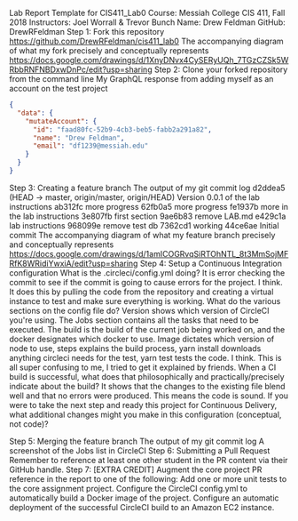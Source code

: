 Lab Report Template for CIS411_Lab0
Course: Messiah College CIS 411, Fall 2018
Instructors: Joel Worrall & Trevor Bunch
Name: Drew Feldman
GitHub: DrewRFeldman
Step 1: Fork this repository
https://github.com/DrewRFeldman/cis411_lab0
The accompanying diagram of what my fork precisely and conceptually represents
https://docs.google.com/drawings/d/1XnyDNvx4CySERyUQh_7TGzCZSk5WRbbRNFNBDxwDnPc/edit?usp=sharing
Step 2: Clone your forked repository from the command line
My GraphQL response from adding myself as an account on the test project
``` JSON
{
  "data": {
    "mutateAccount": {
      "id": "faad80fc-52b9-4cb3-beb5-fabb2a291a82",
      "name": "Drew Feldman",
      "email": "df1239@messiah.edu"
    }
  }
}
```
Step 3: Creating a feature branch
The output of my git commit log
d2ddea5 (HEAD -> master, origin/master, origin/HEAD) Version 0.0.1 of the lab instructions
ab312fc more progress
62fb0a5 more progress
fe1937b more in the lab instructions
3e807fb first section
9ae6b83 remove LAB.md
e429c1a lab instructions
968099e remove test db
7362cd1 working
44ce6ae Initial commit
The accompanying diagram of what my feature branch precisely and conceptually represents
https://docs.google.com/drawings/d/1amICOGRvqSiRTOhNTL_8t3MmSojMFRfK8WRidiYwxiA/edit?usp=sharing
Step 4: Setup a Continuous Integration configuration
What is the .circleci/config.yml doing?
It is error checking the commit to see if the commit is going to cause errors for the project. I think.
It does this by pulling the code from the repository and creating a virtual instance to test and make sure everything is working.
What do the various sections on the config file do?
Version shows which version of CircleCI you're using. The Jobs section contains all the tasks that need to be executed. The build is the build of the current job being worked on, and the docker designates which docker to use. Image dictates which version of node to use, steps explains the build process, yarn install downloads anything circleci needs for the test, yarn test tests the code. I think. This is all super confusing to me, I tried to get it explained by friends.
When a CI build is successful, what does that philosophically and practically/precisely indicate about the build?
It shows that the changes to the existing file blend well and that no errors were produced. This means the code is sound.
If you were to take the next step and ready this project for Continuous Delivery, what additional changes might you make in this configuration (conceptual, not code)?

Step 5: Merging the feature branch
The output of my git commit log
A screenshot of the Jobs list in CircleCI
Step 6: Submitting a Pull Request
Remember to reference at least one other student in the PR content via their GitHub handle.
Step 7: [EXTRA CREDIT] Augment the core project
PR reference in the report to one of the following:
Add one or more unit tests to the core assignment project.
Configure the CircleCI config.yml to automatically build a Docker image of the project.
Configure an automatic deployment of the successful CircleCI build to an Amazon EC2 instance.